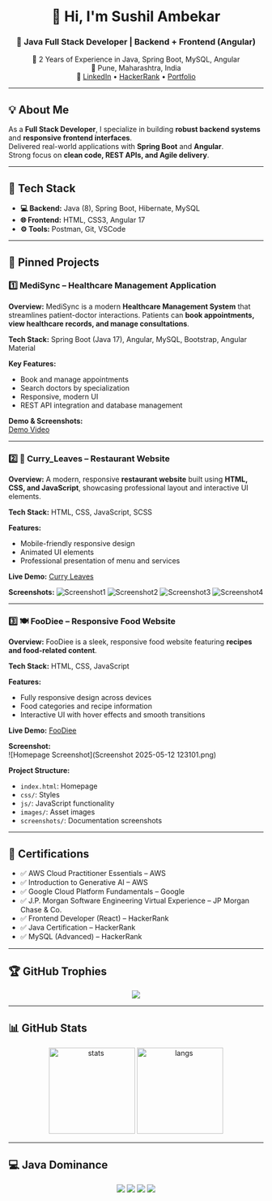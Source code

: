 <h1 align="center">👋 Hi, I'm Sushil Ambekar</h1>

<h3 align="center">🎯 Java Full Stack Developer | Backend + Frontend (Angular)</h3>
<p align="center">
💼 2 Years of Experience in Java, Spring Boot, MySQL, Angular  <br/>
📍 Pune, Maharashtra, India <br/>
🔗 
<a href="https://www.linkedin.com/in/sushilambekarsa/">LinkedIn</a> • 
<a href="https://www.hackerrank.com/profile/sushilambekar221">HackerRank</a> • 
<a href="https://sushilambekar.github.io/Sushil_Ambekar.github.io/">Portfolio</a>
</p>

---

## 💡 About Me
As a **Full Stack Developer**, I specialize in building **robust backend systems** and **responsive frontend interfaces**.  
Delivered real-world applications with **Spring Boot** and **Angular**.  
Strong focus on **clean code, REST APIs, and Agile delivery**.

---

## 🚀 Tech Stack
- **💻 Backend:** Java (8), Spring Boot, Hibernate, MySQL  
- **🌐 Frontend:** HTML, CSS3, Angular 17  
- **⚙️ Tools:** Postman, Git, VSCode  

---

## 📌 Pinned Projects

### 1️⃣ MediSync – Healthcare Management Application
**Overview:** MediSync is a modern **Healthcare Management System** that streamlines patient-doctor interactions. Patients can **book appointments, view healthcare records, and manage consultations**.  

**Tech Stack:** Spring Boot (Java 17), Angular, MySQL, Bootstrap, Angular Material  

**Key Features:**
- Book and manage appointments  
- Search doctors by specialization  
- Responsive, modern UI  
- REST API integration and database management  

**Demo & Screenshots:**  
[Demo Video](https://drive.google.com/file/d/1nuL8WCh3NSw28heN2BCWUUQyShi9LT2G/view?usp=sharing)  

---

### 2️⃣ 🌟 Curry_Leaves – Restaurant Website
**Overview:** A modern, responsive **restaurant website** built using **HTML, CSS, and JavaScript**, showcasing professional layout and interactive UI elements.  

**Tech Stack:** HTML, CSS, JavaScript, SCSS  

**Features:**
- Mobile-friendly responsive design  
- Animated UI elements  
- Professional presentation of menu and services  

**Live Demo:** [Curry Leaves](https://sushilambekar.github.io/curry-leaves-restaurant/)  

**Screenshots:**
![Screenshot1](https://github.com/user-attachments/assets/3a0f23ef-3107-4826-a9dc-bbd495b3710a)
![Screenshot2](https://github.com/user-attachments/assets/c50ce935-ba69-40c8-bf74-060de17d10ba)
![Screenshot3](https://github.com/user-attachments/assets/9637f5b2-7947-4a9b-b91b-552bfdb1e377)
![Screenshot4](https://github.com/user-attachments/assets/7ab0dfb3-41f6-4603-86d0-f504c03e0c82)

---

### 3️⃣ 🍽️ FooDiee – Responsive Food Website
**Overview:** FooDiee is a sleek, responsive food website featuring **recipes and food-related content**.  

**Tech Stack:** HTML, CSS, JavaScript  

**Features:**
- Fully responsive design across devices  
- Food categories and recipe information  
- Interactive UI with hover effects and smooth transitions  

**Live Demo:** [FooDiee](https://sushilambekar.github.io/FooDiee/)  

**Screenshot:**  
![Homepage Screenshot](Screenshot 2025-05-12 123101.png)  

**Project Structure:**
- `index.html`: Homepage  
- `css/`: Styles  
- `js/`: JavaScript functionality  
- `images/`: Asset images  
- `screenshots/`: Documentation screenshots  

---

## 📜 Certifications
- ✅ AWS Cloud Practitioner Essentials – AWS  
- ✅ Introduction to Generative AI – AWS  
- ✅ Google Cloud Platform Fundamentals – Google  
- ✅ J.P. Morgan Software Engineering Virtual Experience – JP Morgan Chase & Co.  
- ✅ Frontend Developer (React) – HackerRank  
- ✅ Java Certification – HackerRank  
- ✅ MySQL (Advanced) – HackerRank  

---

## 🏆 GitHub Trophies
<p align="center">
  <img src="https://github-profile-trophy.vercel.app/?username=SushilAmbekar&theme=onedark&row=2&column=3" />
</p>

---

## 📊 GitHub Stats
<p align="center">
  <img src="https://github-readme-stats.vercel.app/api?username=SushilAmbekar&show_icons=true&theme=tokyonight" alt="stats" height="170" />
  <img src="https://github-readme-stats.vercel.app/api/top-langs/?username=SushilAmbekar&layout=compact&theme=tokyonight&langs_count=6&custom_title=Most%20Used%20Languages&hide=html,css&card_width=300" alt="langs" height="170" />
</p>

---

## 💻 Java Dominance
<p align="center">
  <img src="https://img.shields.io/badge/Java-58%25-blue?style=for-the-badge&logo=java&logoColor=white" />
  <img src="https://img.shields.io/badge/Angular-20%25-red?style=for-the-badge&logo=angular&logoColor=white" />
  <img src="https://img.shields.io/badge/React-12%25-61DAFB?style=for-the-badge&logo=react&logoColor=black" />
  <img src="https://img.shields.io/badge/MySQL-10%25-4479A1?style=for-the-badge&logo=mysql&logoColor=white" />
</p>
